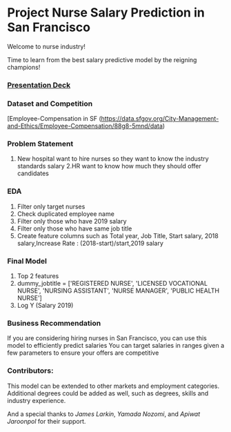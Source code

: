 # Project Nurse Salary Prediction in San Francisco

Welcome to nurse industry! 

Time to learn from the best salary predictive model by the reigning champions!

### [Presentation Deck](https://docs.google.com/presentation/d/1QSpYMdCrlEl3wdwssKuIt7JN9-Q02OLw6fDBlcZVQaA/edit#slide=id.p)

### Dataset and Competition
[Employee-Compensation in SF (https://data.sfgov.org/City-Management-and-Ethics/Employee-Compensation/88g8-5mnd/data)

### Problem Statement

1. New hospital want to hire nurses  so they want to know the industry standards salary
2.HR want to know how much they should offer candidates
 
### EDA
1. Filter only target nurses
2. Check duplicated employee name
3. Filter only those who have 2019 salary
4. Filter only those who have same job title
5. Create feature columns such as Total year, Job Title, Start salary, 2018 salary,Increase Rate : (2018-start)/start,2019 salary

### Final Model
1. Top 2 features
2. dummy_jobtitle = ['REGISTERED NURSE', 'LICENSED VOCATIONAL NURSE', 'NURSING ASSISTANT', 'NURSE MANAGER', 'PUBLIC HEALTH NURSE']
3. Log Y (Salary 2019)

### Business Recommendation
If you are considering hiring nurses in San Francisco, you can use this model to efficiently predict salaries
You can target salaries in ranges given a few parameters to ensure your offers are competitive

### Contributors:
This model can be extended to other markets and employment categories.
Additional degrees could be added as well, such as degrees, skills and industry experience.


And a special thanks to *James Larkin*, *Yamada Nozomi*, and *Apiwat Jaroonpol* for their support.
